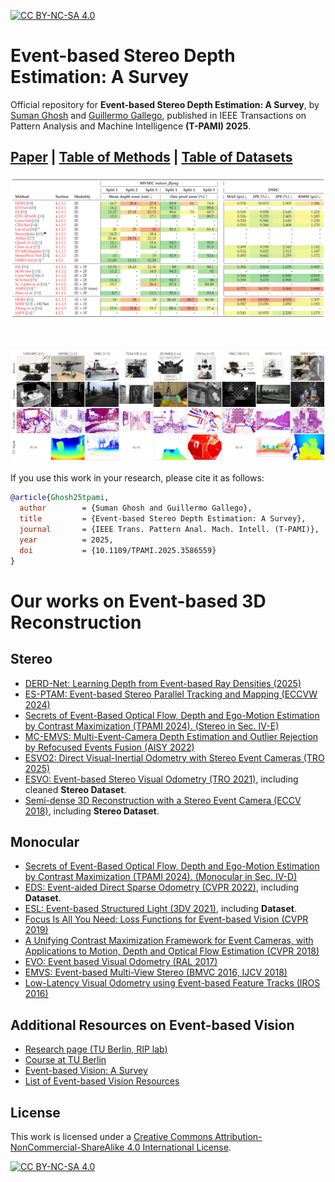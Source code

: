 [![CC BY-NC-SA 4.0][cc-by-nc-sa-shield]][cc-by-nc-sa]

# Event-based Stereo Depth Estimation: A Survey

Official repository for **Event-based Stereo Depth Estimation: A Survey**, by [Suman Ghosh](https://www.linkedin.com/in/suman-ghosh-a8762576/) and [Guillermo Gallego](http://www.guillermogallego.es), published in IEEE Transactions on Pattern Analysis and Machine Intelligence **(T-PAMI) 2025**.
<h2 align="left">
  
[Paper](https://arxiv.org/pdf/2409.17680) 
| [Table of Methods](https://docs.google.com/spreadsheets/d/1DfmVXdg3H9iaLpkXNm5ygB6ald9dK0ggO0rUDXEDTXE)
| [Table of Datasets](https://docs.google.com/spreadsheets/d/1DfmVXdg3H9iaLpkXNm5ygB6ald9dK0ggO0rUDXEDTXE/edit#gid=1539773438&range=A1)
</h2>

[![s](images/EventStereoSurvey_EvalTable.png)](https://docs.google.com/spreadsheets/d/1DfmVXdg3H9iaLpkXNm5ygB6ald9dK0ggO0rUDXEDTXE)

<br/><br/>
[![s](images/EventStereoSurvey_Datasets.jpg)](https://docs.google.com/spreadsheets/d/1DfmVXdg3H9iaLpkXNm5ygB6ald9dK0ggO0rUDXEDTXE/edit#gid=1539773438&range=A1)

If you use this work in your research, please cite it as follows:

```bibtex
@article{Ghosh25tpami,
  author        = {Suman Ghosh and Guillermo Gallego},
  title         = {Event-based Stereo Depth Estimation: A Survey},
  journal       = {IEEE Trans. Pattern Anal. Mach. Intell. (T-PAMI)},
  year          = 2025,
  doi           = {10.1109/TPAMI.2025.3586559}
}
```

# Our works on Event-based 3D Reconstruction

## Stereo
<!-- Stereo Event-based Spatial AI (2025). PhD Thesis at TU Berlin. -->
* [DERD-Net: Learning Depth from Event-based Ray Densities (2025)](https://arxiv.org/pdf/2504.15863)
* [ES-PTAM: Event-based Stereo Parallel Tracking and Mapping (ECCVW 2024)](https://github.com/tub-rip/ES-PTAM)
* [Secrets of Event-Based Optical Flow, Depth and Ego-Motion Estimation by Contrast Maximization (TPAMI 2024). (Stereo in Sec. IV-E)](https://doi.org/10.1109/TPAMI.2024.3396116)
* [MC-EMVS: Multi-Event-Camera Depth Estimation and Outlier Rejection by Refocused Events Fusion (AISY 2022)](https://github.com/tub-rip/dvs_mcemvs)
* [ESVO2: Direct Visual-Inertial Odometry with Stereo Event Cameras (TRO 2025)](https://github.com/NAIL-HNU/ESVO2)
* [ESVO: Event-based Stereo Visual Odometry (TRO 2021)](https://sites.google.com/view/esvo-project-page/home), including cleaned **Stereo Dataset**.
* [Semi-dense 3D Reconstruction with a Stereo Event Camera (ECCV 2018)](https://rpg.ifi.uzh.ch/ECCV18_stereo_davis.html), including **Stereo Dataset**.

## Monocular
* [Secrets of Event-Based Optical Flow, Depth and Ego-Motion Estimation by Contrast Maximization (TPAMI 2024). (Monocular in Sec. IV-D)](https://doi.org/10.1109/TPAMI.2024.3396116)
* [EDS: Event-aided Direct Sparse Odometry (CVPR 2022)](https://rpg.ifi.uzh.ch/eds.html), including **Dataset**.
* [ESL: Event-based Structured Light (3DV 2021)](https://rpg.ifi.uzh.ch/esl.html), including **Dataset**.
* [Focus Is All You Need: Loss Functions for Event-based Vision (CVPR 2019)](http://rpg.ifi.uzh.ch/docs/CVPR19_Gallego.pdf)
* [A Unifying Contrast Maximization Framework for Event Cameras, with Applications to Motion, Depth and Optical Flow Estimation (CVPR 2018)](http://rpg.ifi.uzh.ch/docs/CVPR18_Gallego.pdf)
* [EVO: Event based Visual Odometry (RAL 2017)](https://github.com/uzh-rpg/rpg_dvs_evo_open/)
* [EMVS: Event-based Multi-View Stereo (BMVC 2016, IJCV 2018)](https://github.com/uzh-rpg/rpg_emvs)
* [Low-Latency Visual Odometry using Event-based Feature Tracks (IROS 2016)](https://youtu.be/RDu5eldW8i8)


## Additional Resources on Event-based Vision
* [Research page (TU Berlin, RIP lab)](https://sites.google.com/view/guillermogallego/research/event-based-vision)
* [Course at TU Berlin](https://sites.google.com/view/guillermogallego/teaching/event-based-robot-vision)
* [Event-based Vision: A Survey](http://rpg.ifi.uzh.ch/docs/EventVisionSurvey.pdf)
* [List of Event-based Vision Resources](https://github.com/uzh-rpg/event-based_vision_resources)


## License

This work is licensed under a
[Creative Commons Attribution-NonCommercial-ShareAlike 4.0 International License][cc-by-nc-sa].

[![CC BY-NC-SA 4.0][cc-by-nc-sa-image]][cc-by-nc-sa]

[cc-by-nc-sa]: http://creativecommons.org/licenses/by-nc-sa/4.0/
[cc-by-nc-sa-image]: https://licensebuttons.net/l/by-nc-sa/4.0/88x31.png
[cc-by-nc-sa-shield]: https://img.shields.io/badge/License-CC%20BY--NC--SA%204.0-lightgrey.svg
